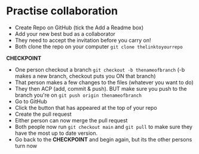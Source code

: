 # Practise collaboration

- Create Repo on GitHub (tick the Add a Readme box)
- Add your new best bud as a collaborator
- They need to accept the invitation before you carry on!
- Both clone the repo on your computer `git clone thelinktoyourrepo`

**CHECKPOINT**

- One person checkout a branch `git checkout -b thenameofbranch` (-b makes a new branch, checkout puts you ON that branch)
- That person makes a few changes to the files (whatever you want to do)
- They then ACP (add, commit & push). BUT make sure you push to the branch you're on `git push origin thenameofbranch`
- Go to GitHub
- Click the button that has appeared at the top of your repo
- Create the pull request
- Either person can now merge the pull request
- Both people now run `git checkout main` and `git pull` to make sure they have the most up to date version.
- Go back to the **CHECKPOINT** and begin again, but its the other persons turn now
